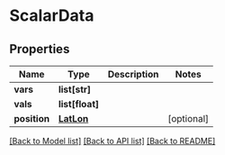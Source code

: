 # ScalarData

## Properties
Name | Type | Description | Notes
------------ | ------------- | ------------- | -------------
**vars** | **list[str]** |  | 
**vals** | **list[float]** |  | 
**position** | [**LatLon**](LatLon.md) |  | [optional] 

[[Back to Model list]](../README.md#documentation-for-models) [[Back to API list]](../README.md#documentation-for-api-endpoints) [[Back to README]](../README.md)



